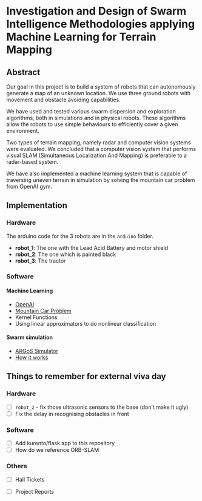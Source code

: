 # Investigation and Design of Swarm Intelligence Methodologies applying Machine Learning for Terrain Mapping

## Abstract

Our goal in this project is to build a system of robots that can autonomously
generate a map of an unknown location. We use three ground robots with movement
and obstacle avoiding capabilities.

We have used and tested various swarm dispersion and exploration algorithms,
both in simulations and in physical robots. These algorithms allow the robots to
use simple behaviours to efficiently cover a given environment.

Two types of terrain mapping, namely radar and computer vision systems were
evaluated.  We concluded that a computer vision system that performs visual SLAM
(Simultaneous Localization And Mapping) is preferable to a radar-based system.

We have also implemented a machine learning system that is capable of traversing
uneven terrain in simulation by solving the mountain car problem from OpenAI
gym.

## Implementation

### Hardware

The arduino code for the 3 robots are in the `arduino` folder.

- **robot_1**: The one with the Lead Acid Battery and motor shield
- **robot_2**: The one which is painted black
- **robot_3**: The tractor

### Software

#### Machine Learning

- [OpenAI](https://openai.com/)
- [Mountain Car Problem](https://en.wikipedia.org/wiki/Mountain_Car)
- Kernel Functions
- Using linear approximators to do nonlinear classification

#### Swarm simulation

- [ARGoS Simulator](http://www.argos-sim.info/index.php)
- [How it works](http://www.argos-sim.info/user_manual.php#_using_argos_basics)


## Things to remember for external viva day

### Hardware

- [ ] `robot_2` - fix those ultrasonic sensors to the base (don't make it ugly)
- [ ] Fix the delay in recognising obstacles in front

### Software

- [ ] Add kurento/flask app to this repository
- [ ] How do we reference ORB-SLAM

### Others

- [ ] Hall Tickets
- [ ] Project Reports

